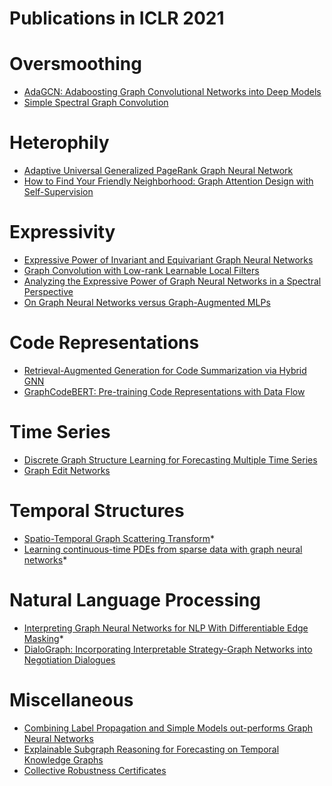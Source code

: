 # Publications in ICLR 2021

# Oversmoothing
- [AdaGCN: Adaboosting Graph Convolutional Networks into Deep Models](https://openreview.net/forum?id=QkRbdiiEjM)
- [Simple Spectral Graph Convolution](https://openreview.net/forum?id=CYO5T-YjWZV)



# Heterophily
- [Adaptive Universal Generalized PageRank Graph Neural Network](https://openreview.net/forum?id=n6jl7fLxrP)
- [How to Find Your Friendly Neighborhood: Graph Attention Design with Self-Supervision](https://openreview.net/forum?id=Wi5KUNlqWty)



# Expressivity
- [Expressive Power of Invariant and Equivariant Graph Neural Networks](https://openreview.net/forum?id=lxHgXYN4bwl)
- [Graph Convolution with Low-rank Learnable Local Filters](https://openreview.net/forum?id=9OHFhefeB86)
- [Analyzing the Expressive Power of Graph Neural Networks in a Spectral Perspective](https://openreview.net/forum?id=-qh0M9XWxnv)
- [On Graph Neural Networks versus Graph-Augmented MLPs](https://openreview.net/forum?id=tiqI7w64JG2)




# Code Representations
- [Retrieval-Augmented Generation for Code Summarization via Hybrid GNN](https://openreview.net/forum?id=zv-typ1gPxA)
- [GraphCodeBERT: Pre-training Code Representations with Data Flow](https://openreview.net/forum?id=jLoC4ez43PZ)



# Time Series
- [Discrete Graph Structure Learning for Forecasting Multiple Time Series](https://openreview.net/forum?id=WEHSlH5mOk)
- [Graph Edit Networks](https://openreview.net/forum?id=dlEJsyHGeaL)




# Temporal Structures
- [Spatio-Temporal Graph Scattering Transform](https://openreview.net/forum?id=CF-ZIuSMXRz)*
- [Learning continuous-time PDEs from sparse data with graph neural networks](https://openreview.net/forum?id=aUX5Plaq7Oy)*



# Natural Language Processing
- [Interpreting Graph Neural Networks for NLP With Differentiable Edge Masking](https://openreview.net/forum?id=WznmQa42ZAx)*
- [DialoGraph: Incorporating Interpretable Strategy-Graph Networks into Negotiation Dialogues](https://openreview.net/forum?id=kDnal_bbb-E)



# Miscellaneous
- [Combining Label Propagation and Simple Models out-performs Graph Neural Networks](https://openreview.net/forum?id=8E1-f3VhX1o)
- [Explainable Subgraph Reasoning for Forecasting on Temporal Knowledge Graphs](https://openreview.net/forum?id=pGIHq1m7PU)
- [Collective Robustness Certificates](https://openreview.net/forum?id=ULQdiUTHe3y)
